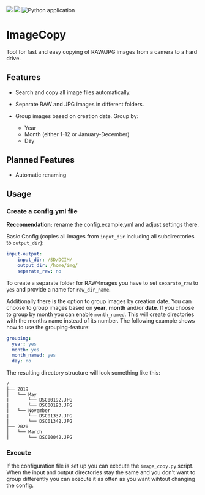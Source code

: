 [![](https://img.shields.io/github/license/lukaspanni/ImageCopy.svg)](https://github.com/lukaspanni/ImageCopy/blob/master/LICENSE) 
[![](https://img.shields.io/github/v/release/lukaspanni/ImageCopy)](https://github.com/lukaspanni/ImageCopy/releases/latest) 
![Python application](https://github.com/lukaspanni/ImageCopy/workflows/Python%20application/badge.svg)

# ImageCopy

Tool for fast and easy copying of RAW/JPG images from a camera to a hard drive.

## Features

- Search and copy all image files automatically.
- Separate RAW and JPG images in different folders.
- Group images based on creation date. Group by:
    
    - Year
    - Month (either 1-12 or January-December)
    - Day


## Planned Features

- Automatic renaming


## Usage

### Create a config.yml file 

**Reccomendation:** rename the config.example.yml and adjust settings there.
   
Basic Config (copies all images from `input_dir` including all subdirectories to `output_dir`): 
```yaml
input-output:
    input_dir: /SD/DCIM/
    output_dir: /home/img/
    separate_raw: no
```
To create a separate folder for RAW-Images you have to set `separate_raw` to `yes` and provide a name for `raw_dir_name`.

Additionally there is the option to group images by creation date.
You can choose to group images based on **year**, **month** and/or **date**. 
If you choose to group by month you can enable `month_named`. This will create directories with the months name instead of its number.
The following example shows how to use the grouping-feature:
```yaml
grouping:
  year: yes
  month: yes
  month_named: yes
  day: no
```

The resulting directory structure will look something like this:
```
/
├── 2019
│   └── May
|       └── DSC00192.JPG
|       └── DSC00193.JPG
|   └── November
|       └── DSC01337.JPG
|       └── DSC01342.JPG
├── 2020
│   └── March
|       └── DSC00042.JPG
```
   
### Execute

If the configuration file is set up you can execute the `image_copy.py` script.
When the input and output directories stay the same and you don't want to group differently you can execute it as often as you want wihtout changing the config.
